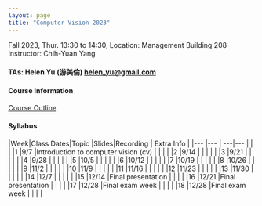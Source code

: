 ```yaml
---
layout: page
title: "Computer Vision 2023"
---
```


Fall 2023, Thur. 13:30 to 14:30, Location: Management Building 208
Instructor: Chih-Yuan Yang
#### TAs: Helen Yu (游美倫) [helen_yu@gmail.com](mailto:helen_yu@gmail.com)


#### Course Information

[Course Outline](/courses/vector-calculus/Sample_Course_Outline.pdf)

#### Syllabus

|Week|Class Dates|Topic                                |Slides|Recording | Extra Info |
|---   |---        | ---|---      |          |            |
|1   |9/7        |Introduction to computer vision (cv) |      |          |            |
|2   |9/14        | |      |          |            |
|3   |9/21        | |      |          |            |
|4   |9/28        | |      |          |            |
|5   |10/5        | |      |          |            |
|6   |10/12        | |      |          |            |
|7   |10/19        | |      |          |            |
|8   |10/26        | |      |          |            |
|9   |11/2        | |      |          |            |
|10  |11/9        | |      |          |            |
|11  |11/16        | |      |          |            |
|12  |11/23        | |      |          |            |
|13  |11/30        | |      |          |            |
|14  |12/7        | |      |          |            |
|15  |12/14        |Final presentation                 |      |          |            |
|16  |12/21        |Final presentation                 |      |          |            |
|17  |12/28        |Final exam week                    |      |          |            |
|18  |12/28        |Final exam week                    |      |          |            |
